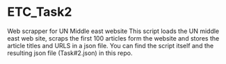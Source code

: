 # ETC_Task2
Web scrapper for UN Middle east website
This script loads the UN middle east web site, scraps the first 100 articles form the website and stores the article titles and URLS in a json file.
You can find the script itself and the resulting json file (Task#2.json) in this repo.
